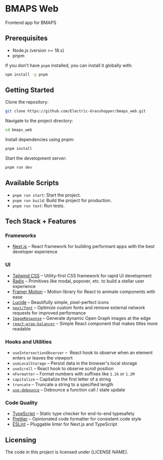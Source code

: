 # BMAPS Web

Frontend app for BMAPS

## Prerequisites

- Node.js (version >= 18.x)
- pnpm

If you don't have `pnpm` installed, you can install it globally with:

```bash
npm install -g pnpm
```

## Getting Started

Clone the repository:

```bash
git clone https://github.com/Electric-Grasshopper/bmaps_web.git
```

Navigate to the project directory:

```bash
cd bmaps_web
```

Install dependencies using pnpm:

```bash
pnpm install
```

Start the development server:

```bash
pnpm run dev
```

## Available Scripts

- `pnpm run start`: Start the project.
- `pnpm run build`: Build the project for production.
- `pnpm run test`: Run tests.

## Tech Stack + Features

### Frameworks

- [Next.js](https://nextjs.org/) – React framework for building performant apps with the best developer experience

### UI

- [Tailwind CSS](https://tailwindcss.com/) – Utility-first CSS framework for rapid UI development
- [Radix](https://www.radix-ui.com/) – Primitives like modal, popover, etc. to build a stellar user experience
- [Framer Motion](https://framer.com/motion) – Motion library for React to animate components with ease
- [Lucide](https://lucide.dev/) – Beautifully simple, pixel-perfect icons
- [`next/font`](https://nextjs.org/docs/basic-features/font-optimization) – Optimize custom fonts and remove external network requests for improved performance
- [`ImageResponse`](https://beta.nextjs.org/docs/api-reference/image-response) – Generate dynamic Open Graph images at the edge
- [`react-wrap-balancer`](https://github.com/shuding/react-wrap-balancer) – Simple React component that makes titles more readable

### Hooks and Utilities

- `useIntersectionObserver` –  React hook to observe when an element enters or leaves the viewport
- `useLocalStorage` – Persist data in the browser's local storage
- `useScroll` – React hook to observe scroll position
- `nFormatter` – Format numbers with suffixes like `1.2k` or `1.2M`
- `capitalize` – Capitalize the first letter of a string
- `truncate` – Truncate a string to a specified length
- [`use-debounce`](https://www.npmjs.com/package/use-debounce) – Debounce a function call / state update

### Code Quality

- [TypeScript](https://www.typescriptlang.org/) – Static type checker for end-to-end typesafety
- [Prettier](https://prettier.io/) – Opinionated code formatter for consistent code style
- [ESLint](https://eslint.org/) – Pluggable linter for Next.js and TypeScript

## Licensing

The code in this project is licensed under [LICENSE NAME].
